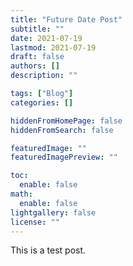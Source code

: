 ```yaml
---
title: "Future Date Post"
subtitle: ""
date: 2021-07-19
lastmod: 2021-07-19
draft: false
authors: []
description: ""

tags: ["Blog"]
categories: []

hiddenFromHomePage: false
hiddenFromSearch: false

featuredImage: ""
featuredImagePreview: ""

toc:
  enable: false
math:
  enable: false
lightgallery: false
license: ""
---
```


<!--more-->

This is a test post.
